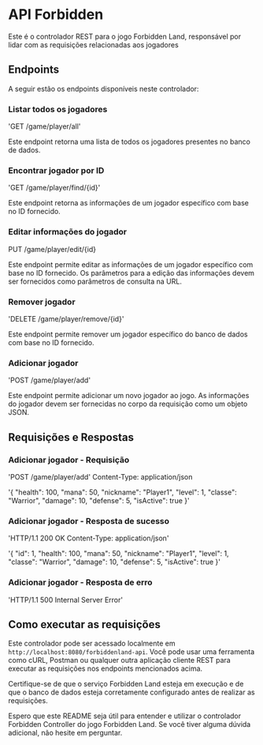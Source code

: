 # API Forbidden

Este é o controlador REST para o jogo Forbidden Land, responsável por lidar com as requisições relacionadas aos jogadores

## Endpoints

A seguir estão os endpoints disponíveis neste controlador:

### Listar todos os jogadores

'GET /game/player/all'

Este endpoint retorna uma lista de todos os jogadores presentes no banco de dados.

### Encontrar jogador por ID

'GET /game/player/find/{id}'

Este endpoint retorna as informações de um jogador específico com base no ID fornecido.

### Editar informações do jogador

PUT /game/player/edit/{id}


Este endpoint permite editar as informações de um jogador específico com base no ID fornecido. Os parâmetros para a edição das informações devem ser fornecidos como parâmetros de consulta na URL.

### Remover jogador

'DELETE /game/player/remove/{id}'


Este endpoint permite remover um jogador específico do banco de dados com base no ID fornecido.

### Adicionar jogador

'POST /game/player/add'


Este endpoint permite adicionar um novo jogador ao jogo. As informações do jogador devem ser fornecidas no corpo da requisição como um objeto JSON.

## Requisições e Respostas

### Adicionar jogador - Requisição

'POST /game/player/add'
Content-Type: application/json

'{
"health": 100,
"mana": 50,
"nickname": "Player1",
"level": 1,
"classe": "Warrior",
"damage": 10,
"defense": 5,
"isActive": true
}'

### Adicionar jogador - Resposta de sucesso

'HTTP/1.1 200 OK
Content-Type: application/json'

'{
"id": 1,
"health": 100,
"mana": 50,
"nickname": "Player1",
"level": 1,
"classe": "Warrior",
"damage": 10,
"defense": 5,
"isActive": true
}'


### Adicionar jogador - Resposta de erro

'HTTP/1.1 500 Internal Server Error'

## Como executar as requisições

Este controlador pode ser acessado localmente em `http://localhost:8080/forbiddenland-api`. Você pode usar uma ferramenta como cURL, Postman ou qualquer outra aplicação cliente REST para executar as requisições nos endpoints mencionados acima.

Certifique-se de que o serviço Forbidden Land esteja em execução e de que o banco de dados esteja corretamente configurado antes de realizar as requisições.

Espero que este README seja útil para entender e utilizar o controlador Forbidden Controller do jogo Forbidden Land. Se você tiver alguma dúvida adicional, não hesite em perguntar.




